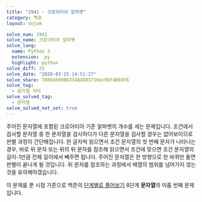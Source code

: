 ```yaml
---
title: "2941 - 크로아티아 알파벳"
category: 백준
layout: nojam

solve_num: 2941
solve_name: 크로아티아 알파벳
solve_lang:
  name: Python 3
  extension: .py
  highlight: python
solve_diff: 25
solve_date: "2020-03-25 14:51:27"
solve_share: 788945098633484583716ec9bf406976
solve_tag:
  - 문자열 처리
solve_solved_tag:
  - 문자열
solve_solved_not_set: true
---
```


주어진 문자열에 포함된 크로아티아 기준 알파벳의 개수를 세는 문제입니다. 조건에서 검사할 문자열 중 한 문자열을 검사하다가 다른 문자열을 검사할 경우는 없어보이므로 판별 과정이 간단해집니다. 한 글자씩 읽으면서 조건 문자열의 첫 번째 문자가 나타나는 경우, 바로 뒤 문자 또는 뒤의 뒤 문자를 참조해 읽으면서 조건에 맞으면 조건 문자열의 길이-1만큼 전체 길이에서 빼주면 됩니다. 주어진 문자열은 한 방향으로 한 바퀴만 돌면 판별이 끝나게 될 것입니다. 뒤 문자를 참조하는 과정에서 배열의 범위를 넘어가지 않는 것을 유의해야겠습니다.

이 문제를 푼 시점 기준으로 백준의 [단계별로 풀어보기](http://noj.am/p/s) 8단계 **문자열**의 아홉 번째 문제입니다.
